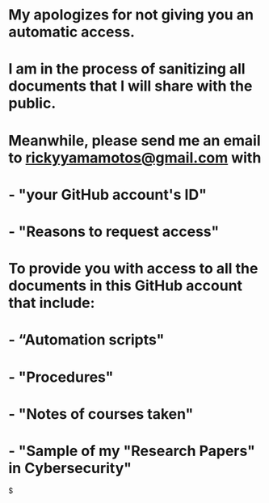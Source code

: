 # My apologizes for not giving you an automatic access.
# I am in the process of sanitizing all documents that I will share with the public.
#
# Meanwhile, please send me an email to rickyyamamotos@gmail.com with
#    - "your GitHub account's ID"
#    - "Reasons to request access"
#
# To provide you with access to all the documents in this GitHub account that include:
#   - “Automation scripts"
#   - "Procedures"
#   - "Notes of courses taken"
#   - "Sample of my "Research Papers" in Cybersecurity"
$
